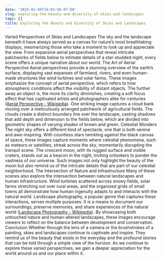 ```yaml
---
date: '2025-02-04T16:03:56-07:00'
slug: exploring-the-beauty-and-diversity-of-skies-and-landscapes
tags: []
title: Exploring the Beauty and Diversity of Skies and Landscapes
---
```


Varied Perspectives of Skies and Landscapes
The sky and the landscape beneath it have always served as a canvas for nature&rsquo;s most breathtaking displays, mesmerizing those who take a moment to look up and appreciate the view. From expansive aerial perspectives that reveal intricate patchworks of fields below to intimate details of a star-studded night, every scene offers a unique narrative about our world.
The Art of Aerial Perspective
Aerial perspectives provide a stunning overview of the earth’s surface, displaying vast expanses of farmland, rivers, and even human-made structures like wind turbines and solar farms. These images emphasize the concept of aerial perspective, which refers to how atmospheric conditions affect the visibility of distant objects. The further away an object is, the more its clarity diminishes, creating a soft focus effect that has captivated artists and photographers alike for centuries ([Aerial Perspective - Wikipedia](https://en.wikipedia.org/wiki/Aerial_perspective)).
One striking image captures a cloud bank moving over a meticulously arranged patchwork of agricultural fields. The clouds create a distinct boundary line over the landscape, casting shadows that add depth and dimension to the fields below, which are divided into geometric shapes of varying shades of brown and green.
Celestial Wonders
The night sky offers a different kind of spectacle, one that is both serene and awe-inspiring. With countless stars twinkling against the black canvas of space, these images capture moments where celestial phenomena, such as meteors or satellites, streak across the sky, momentarily disrupting the tranquil scene.
The crescent moon, with its rugged surface and visible craters, stands out as a beacon in the night, inviting onlookers to ponder the vastness of our universe. Such images not only highlight the beauty of the moon but also remind us of the intricate details that are part of our celestial neighborhood.
The Intersection of Nature and Infrastructure
Many of these scenes also explore the intersection between natural landscapes and human infrastructure. Wind turbines scattered across snowy fields, solar farms stretching out over rural areas, and the organized grids of small towns all demonstrate how human ingenuity adapts to and interacts with the natural world.
Landscape photography, a popular genre that captures these interactions, serves multiple purposes. It is a means to document our surroundings, preserve memories, and share experiences of the natural world ([Landscape Photography - Wikipedia](https://en.wikipedia.org/wiki/Category:Landscape_photography)). By showcasing both untouched nature and human-altered landscapes, these images encourage viewers to reflect on the balance between development and conservation.
Conclusion
Whether through the lens of a camera or the brushstrokes of a painting, skies and landscapes continue to captivate and inspire. They remind us of the beauty that exists in the everyday and the profound stories that can be told through a simple view of the horizon. As we continue to explore these varied perspectives, we gain a deeper appreciation for the world around us and our place within it.